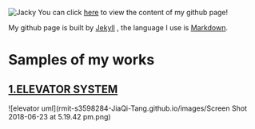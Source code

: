 ![Jacky](rmit-s3598284-JiaQi-Tang.github.io/images/fullsizeoutput_d1f.jpeg)
You can click [here](https://github.com/rmit-s3598284-JiaQi-Tang/rmit-s3598284-JiaQi-Tang.github.io) to view the content of my github page!

My github page is built by [Jekyll](https://jekyllrb.com/) , the language I use is [Markdown](https://guides.github.com/features/mastering-markdown/).

# **Samples of my works**

## [1.ELEVATOR SYSTEM](https://github.com/rmit-s3598284-JiaQi-Tang/Elevator)

![elevator uml](rmit-s3598284-JiaQi-Tang.github.io/images/Screen Shot 2018-06-23 at 5.19.42 pm.png)

